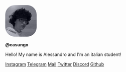 <!DOCTYPE html>
<html lang="en-US">

<head>
  <meta charset="utf-8">
  <meta name="viewport" content="width=device-width, initial-scale=1.0" />
  <link href="https://cdn.jsdelivr.net/npm/bootstrap@5.1.0/dist/css/bootstrap.min.css" rel="stylesheet"
    integrity="sha384-KyZXEAg3QhqLMpG8r+8fhAXLRk2vvoC2f3B09zVXn8CA5QIVfZOJ3BCsw2P0p/We" crossorigin="anonymous">
  <script src="https://cdn.jsdelivr.net/npm/bootstrap@5.1.0/dist/js/bootstrap.bundle.min.js"
    integrity="sha384-U1DAWAznBHeqEIlVSCgzq+c9gqGAJn5c/t99JyeKa9xxaYpSvHU5awsuZVVFIhvj" crossorigin="anonymous">
  </script>
  <link rel="stylesheet" href="https://cdn.jsdelivr.net/npm/bootstrap-icons@1.5.0/font/bootstrap-icons.css">
  <script src="https://code.jquery.com/jquery-3.6.0.min.js"></script>
  <script>
    $(function () {
      $("#socials").load("socials.html");
    });
  </script>
  <style>
    :root {
      color-scheme: dark;
    }

    body,
    html {
      background: #010409 !important;
      padding-top: 15px;
      min-height: 100%
    }
  </style>
</head>

<body>
  <div class="container text-center">
    <div class="py-2">
      <img style="border-radius: 30%;" src="pfp.png" alt="Profile picture of casungo">
      <p class="pt-2"><b>@casungo</b></p>
      <p>Hello! My name is Alessandro and I'm an italian student!</p>
    </div>
    <div class="d-grid gap-2 text-dark">
      <a href="https://instagram.com/casungo/" class="btn btn-outline-light mb-2">
        <i class="bi bi-instagram"></i> Instagram</a>
      <a href="https://t.me/casungo/" class="btn btn-outline-light mb-2">
        <i class="bi bi-telegram"></i> Telegram</a>
      <a href="mailto:casungo@outlook.it" class="btn btn-outline-light mb-2">
        <i class="bi bi-envelope"></i> Mail</a>
      <a href="https://twitter.com/casungo/" class="btn btn-outline-light mb-2">
        <i class="bi bi-twitter"></i> Twitter</a>
      <a href="https://discord.com/users/178209677841137665" class="btn btn-outline-light mb-2">
        <i class="bi bi-discord"></i> Discord</a>
      <a href="https://github.com/casungo" class="btn btn-outline-light mb-2">
        <i class="bi bi-github"></i> Github</a></div>
  </div>
</body>

</html>